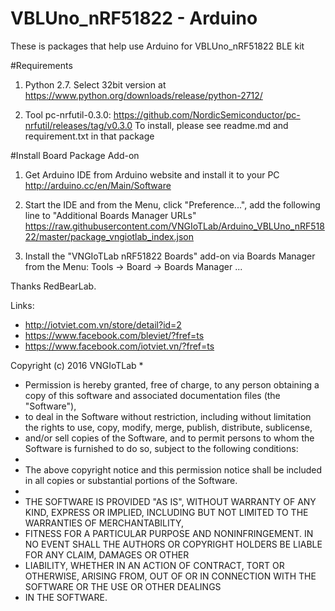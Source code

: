 # VBLUno_nRF51822 - Arduino
These is packages that help use Arduino for VBLUno_nRF51822 BLE kit


 
#Requirements

1. Python 2.7. Select 32bit version at https://www.python.org/downloads/release/python-2712/

2. Tool pc-nrfutil-0.3.0: https://github.com/NordicSemiconductor/pc-nrfutil/releases/tag/v0.3.0
To install, please see readme.md and requirement.txt in that package

#Install Board Package Add-on

1. Get Arduino IDE from Arduino website and install it to your PC
           http://arduino.cc/en/Main/Software

2. Start the IDE and from the Menu, click "Preference...", add the following line to "Additional Boards Manager URLs"
           https://raw.githubusercontent.com/VNGIoTLab/Arduino_VBLUno_nRF51822/master/package_vngiotlab_index.json

3. Install the "VNGIoTLab nRF51822 Boards" add-on via Boards Manager from the Menu: Tools -> Board -> Boards Manager ...



Thanks RedBearLab.

Links:
- http://iotviet.com.vn/store/detail?id=2
- https://www.facebook.com/bleviet/?fref=ts
- https://www.facebook.com/iotviet.vn/?fref=ts

Copyright (c) 2016 VNGIoTLab
 *
 * Permission is hereby granted, free of charge, to any person obtaining a copy of this software and associated documentation files (the "Software"),
 * to deal in the Software without restriction, including without limitation the rights to use, copy, modify, merge, publish, distribute, sublicense,
 * and/or sell copies of the Software, and to permit persons to whom the Software is furnished to do so, subject to the following conditions:
 *
 * The above copyright notice and this permission notice shall be included in all copies or substantial portions of the Software.
 *
 * THE SOFTWARE IS PROVIDED "AS IS", WITHOUT WARRANTY OF ANY KIND, EXPRESS OR IMPLIED, INCLUDING BUT NOT LIMITED TO THE WARRANTIES OF MERCHANTABILITY,
 * FITNESS FOR A PARTICULAR PURPOSE AND NONINFRINGEMENT. IN NO EVENT SHALL THE AUTHORS OR COPYRIGHT HOLDERS BE LIABLE FOR ANY CLAIM, DAMAGES OR OTHER
 * LIABILITY, WHETHER IN AN ACTION OF CONTRACT, TORT OR OTHERWISE, ARISING FROM, OUT OF OR IN CONNECTION WITH THE SOFTWARE OR THE USE OR OTHER DEALINGS
 * IN THE SOFTWARE.
